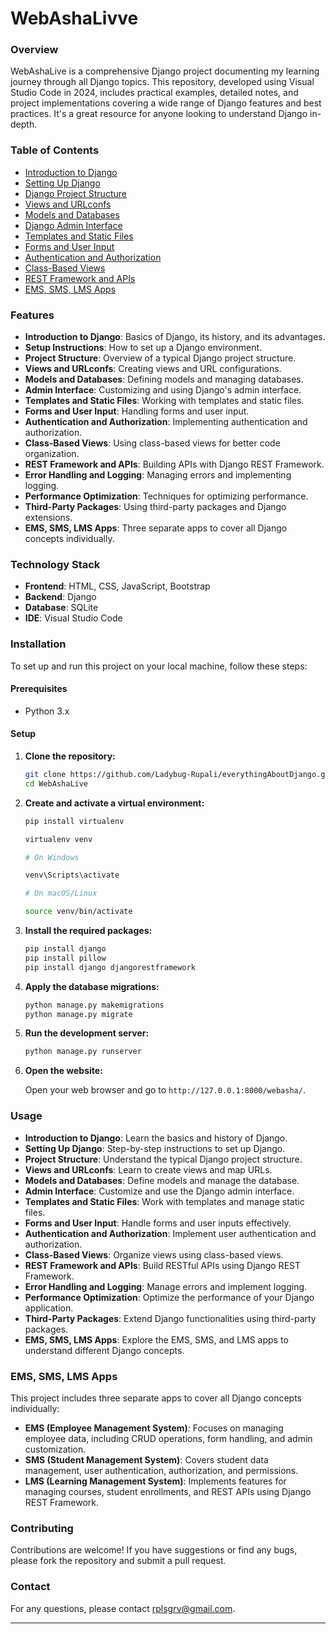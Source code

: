 # WebAshaLivve

### Overview

WebAshaLive is a comprehensive Django project documenting my learning journey through all Django topics. This repository, developed using Visual Studio Code in 2024, includes practical examples, detailed notes, and project implementations covering a wide range of Django features and best practices. It's a great resource for anyone looking to understand Django in-depth.

### Table of Contents

- [Introduction to Django](#introduction-to-django)
- [Setting Up Django](#setting-up-django)
- [Django Project Structure](#django-project-structure)
- [Views and URLconfs](#views-and-urlconfs)
- [Models and Databases](#models-and-databases)
- [Django Admin Interface](#django-admin-interface)
- [Templates and Static Files](#templates-and-static-files)
- [Forms and User Input](#forms-and-user-input)
- [Authentication and Authorization](#authentication-and-authorization)
- [Class-Based Views](#class-based-views)
- [REST Framework and APIs](#rest-framework-and-apis)
- [EMS, SMS, LMS Apps](#ems-sms-lms-apps)

### Features

- **Introduction to Django**: Basics of Django, its history, and its advantages.
- **Setup Instructions**: How to set up a Django environment.
- **Project Structure**: Overview of a typical Django project structure.
- **Views and URLconfs**: Creating views and URL configurations.
- **Models and Databases**: Defining models and managing databases.
- **Admin Interface**: Customizing and using Django's admin interface.
- **Templates and Static Files**: Working with templates and static files.
- **Forms and User Input**: Handling forms and user input.
- **Authentication and Authorization**: Implementing authentication and authorization.
- **Class-Based Views**: Using class-based views for better code organization.
- **REST Framework and APIs**: Building APIs with Django REST Framework.
- **Error Handling and Logging**: Managing errors and implementing logging.
- **Performance Optimization**: Techniques for optimizing performance.
- **Third-Party Packages**: Using third-party packages and Django extensions.
- **EMS, SMS, LMS Apps**: Three separate apps to cover all Django concepts individually.

### Technology Stack

- **Frontend**: HTML, CSS, JavaScript, Bootstrap
- **Backend**: Django
- **Database**: SQLite
- **IDE**: Visual Studio Code

### Installation

To set up and run this project on your local machine, follow these steps:

#### Prerequisites

- Python 3.x

#### Setup

1. **Clone the repository:**

    ```bash
    git clone https://github.com/Ladybug-Rupali/everythingAboutDjango.git
    cd WebAshaLive
    ```

2. **Create and activate a virtual environment:**

    ```bash
    pip install virtualenv
    
    virtualenv venv
    
    # On Windows
    
    venv\Scripts\activate
    
    # On macOS/Linux
    
    source venv/bin/activate
    ```

3. **Install the required packages:**

    ```bash
    pip install django
    pip install pillow
    pip install django djangorestframework

    ```

4. **Apply the database migrations:**

    ```bash
    python manage.py makemigrations
    python manage.py migrate
    ```

5. **Run the development server:**

    ```bash
    python manage.py runserver
    ```

6. **Open the website:**

    Open your web browser and go to `http://127.0.0.1:8000/webasha/`.

### Usage

- **Introduction to Django**: Learn the basics and history of Django.
- **Setting Up Django**: Step-by-step instructions to set up Django.
- **Project Structure**: Understand the typical Django project structure.
- **Views and URLconfs**: Learn to create views and map URLs.
- **Models and Databases**: Define models and manage the database.
- **Admin Interface**: Customize and use the Django admin interface.
- **Templates and Static Files**: Work with templates and manage static files.
- **Forms and User Input**: Handle forms and user inputs effectively.
- **Authentication and Authorization**: Implement user authentication and authorization.
- **Class-Based Views**: Organize views using class-based views.
- **REST Framework and APIs**: Build RESTful APIs using Django REST Framework.
- **Error Handling and Logging**: Manage errors and implement logging.
- **Performance Optimization**: Optimize the performance of your Django application.
- **Third-Party Packages**: Extend Django functionalities using third-party packages.
- **EMS, SMS, LMS Apps**: Explore the EMS, SMS, and LMS apps to understand different Django concepts.

### EMS, SMS, LMS Apps

This project includes three separate apps to cover all Django concepts individually:

- **EMS (Employee Management System)**: Focuses on managing employee data, including CRUD operations, form handling, and admin customization.
- **SMS (Student Management System)**: Covers student data management, user authentication, authorization, and permissions.
- **LMS (Learning Management System)**: Implements features for managing courses, student enrollments, and REST APIs using Django REST Framework.

### Contributing

Contributions are welcome! If you have suggestions or find any bugs, please fork the repository and submit a pull request.

### Contact

For any questions, please contact [rplsgrv@gmail.com](mailto:rplsgrv@gmail.com).


---

